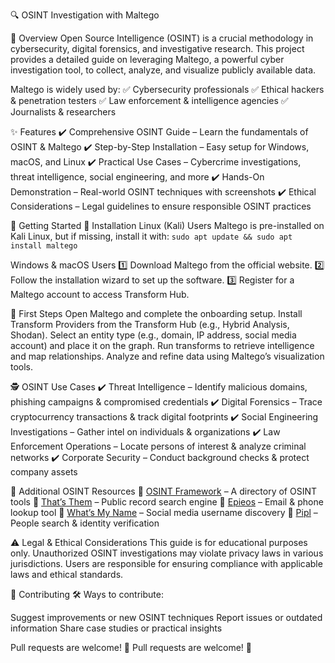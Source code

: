 🔍 OSINT Investigation with Maltego

📌 Overview
Open Source Intelligence (OSINT) is a crucial methodology in cybersecurity, digital forensics, and investigative research. This project provides a detailed guide on leveraging Maltego, a powerful cyber investigation tool, to collect, analyze, and visualize publicly available data.

Maltego is widely used by:
✅ Cybersecurity professionals
✅ Ethical hackers & penetration testers
✅ Law enforcement & intelligence agencies
✅ Journalists & researchers

 ✨ Features
✔️ Comprehensive OSINT Guide – Learn the fundamentals of OSINT & Maltego
✔️ Step-by-Step Installation – Easy setup for Windows, macOS, and Linux
✔️ Practical Use Cases – Cybercrime investigations, threat intelligence, social engineering, and more
✔️ Hands-On Demonstration – Real-world OSINT techniques with screenshots
✔️ Ethical Considerations – Legal guidelines to ensure responsible OSINT practices

🚀 Getting Started
🔹 Installation
Linux (Kali) Users
Maltego is pre-installed on Kali Linux, but if missing, install it with:
`sudo apt update && sudo apt install maltego`

Windows & macOS Users
1️⃣ Download Maltego from the official website.
2️⃣ Follow the installation wizard to set up the software.
3️⃣ Register for a Maltego account to access Transform Hub.

 🔹 First Steps
Open Maltego and complete the onboarding setup.
Install Transform Providers from the Transform Hub (e.g., Hybrid Analysis, Shodan).
Select an entity type (e.g., domain, IP address, social media account) and place it on the graph.
Run transforms to retrieve intelligence and map relationships.
Analyze and refine data using Maltego’s visualization tools.

 🕵️ OSINT Use Cases
✔️ Threat Intelligence – Identify malicious domains, phishing campaigns & compromised credentials
✔️ Digital Forensics – Trace cryptocurrency transactions & track digital footprints
✔️ Social Engineering Investigations – Gather intel on individuals & organizations
✔️ Law Enforcement Operations – Locate persons of interest & analyze criminal networks
✔️ Corporate Security – Conduct background checks & protect company assets

 🔗 Additional OSINT Resources
🔹 [OSINT Framework](https://osintframework.com/) – A directory of OSINT tools
🔹 [That’s Them](https://thatsthem.com/) – Public record search engine
🔹 [Epieos](https://epieos.com/) – Email & phone lookup tool
🔹 [What’s My Name](https://whatsmyname.app/) – Social media username discovery
🔹 [Pipl](https://pipl.com) – People search & identity verification

⚠️ Legal & Ethical Considerations
This guide is for educational purposes only. Unauthorized OSINT investigations may violate privacy laws in various jurisdictions. Users are responsible for ensuring compliance with applicable laws and ethical standards.

 🤝 Contributing
🛠️ Ways to contribute:

Suggest improvements or new OSINT techniques
Report issues or outdated information
Share case studies or practical insights

Pull requests are welcome! 🎉
Pull requests are welcome! 🎉
